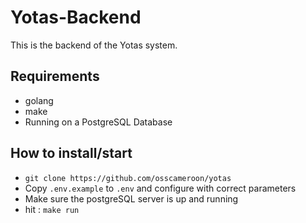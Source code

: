 # Yotas-Backend

This is the backend of the Yotas system.


## Requirements

- golang
- make
- Running on a PostgreSQL Database


## How to install/start

- `git clone https://github.com/osscameroon/yotas`
- Copy `.env.example` to `.env` and configure with correct parameters
- Make sure the postgreSQL server is up and running
- hit : `make run`


